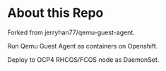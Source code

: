 # About this Repo

Forked from jerryhan77/qemu-guest-agent.

Run Qemu Guest Agent as containers on Openshift.

Deploy to OCP4 RHCOS/FCOS node as DaemonSet.
